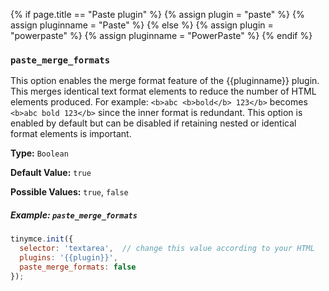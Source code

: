 {% if page.title == "Paste plugin" %}
  {% assign plugin = "paste" %}
  {% assign pluginname = "Paste" %}
{% else %}
  {% assign plugin = "powerpaste" %}
  {% assign pluginname = "PowerPaste" %}
{% endif %}
### `paste_merge_formats`

This option enables the merge format feature of the {{pluginname}} plugin. This merges identical text format elements to reduce the number of HTML elements produced. For example: `<b>abc <b>bold</b> 123</b>` becomes `<b>abc bold 123</b>` since the inner format is redundant. This option is enabled by default but can be disabled if retaining nested or identical format elements is important.

**Type:** `Boolean`

**Default Value:** `true`

**Possible Values:** `true`, `false`

##### Example: `paste_merge_formats`

```js
tinymce.init({
  selector: 'textarea',  // change this value according to your HTML
  plugins: '{{plugin}}',
  paste_merge_formats: false
});
```
